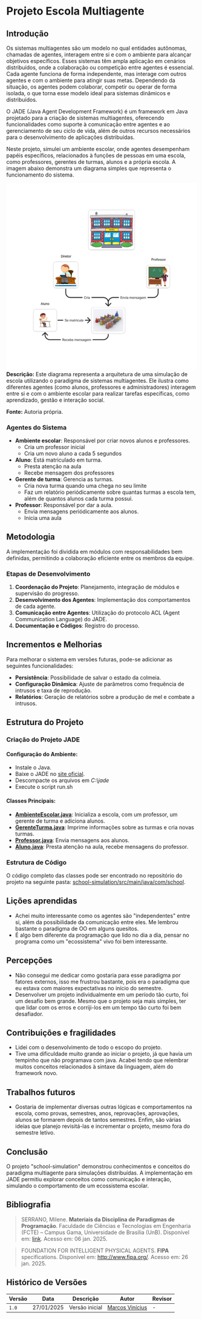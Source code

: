 # Projeto Escola Multiagente

## Introdução

Os sistemas multiagentes são um modelo no qual entidades autônomas, chamadas de agentes, interagem entre si e com o ambiente para alcançar objetivos específicos. Esses sistemas têm ampla aplicação em cenários distribuídos, onde a colaboração ou competição entre agentes é essencial. Cada agente funciona de forma independente, mas interage com outros agentes e com o ambiente para atingir suas metas. Dependendo da situação, os agentes podem colaborar, competir ou operar de forma isolada, o que torna esse modelo ideal para sistemas dinâmicos e distribuídos.

O JADE (Java Agent Development Framework) é um framework em Java projetado para a criação de sistemas multiagentes, oferecendo funcionalidades como suporte à comunicação entre agentes e ao gerenciamento de seu ciclo de vida, além de outros recursos necessários para o desenvolvimento de aplicações distribuídas.

Neste projeto, simulei um ambiente escolar, onde agentes desempenham papéis específicos, relacionados à funções de pessoas em uma escola, como professores, gerentes de turmas, alunos e a própria escola. A imagem abaixo demonstra um diagrama simples que representa o funcionamento do sistema.

![Diagrama escola](../docs/assets/school-simulation.png)
**Descrição:** Este diagrama representa a arquitetura de uma simulação de escola utilizando o paradigma de sistemas multiagentes. Ele ilustra como diferentes agentes (como alunos, professores e administradores) interagem entre si e com o ambiente escolar para realizar tarefas específicas, como aprendizado, gestão e interação social.

**Fonte:** Autoria própria.


### Agentes do Sistema

- **Ambiente escolar**: Responsável por criar novos alunos e professores.
  - Cria um professor inicial
  - Cria um novo aluno a cada 5 segundos
- **Aluno**: Está matriculado em turma.
  - Presta atenção na aula
  - Recebe mensagem dos professores
- **Gerente de turma**: Gerencia as turmas.
  - Cria nova turma quando uma chega no seu limite
  - Faz um relatório periódicamente sobre quantas turmas a escola tem, além de quantos alunos cada turma possui.
- **Professor**: Responsável por dar a aula.
  - Envia mensagens periódicamente aos alunos.
  - Inicia uma aula

## Metodologia

A implementação foi dividida em módulos com responsabilidades bem definidas, permitindo a colaboração eficiente entre os membros da equipe. 

### Etapas de Desenvolvimento

1. **Coordenação do Projeto**: Planejamento, integração de módulos e supervisão do progresso.
2. **Desenvolvimento dos Agentes**: Implementação dos comportamentos de cada agente.
3. **Comunicação entre Agentes**: Utilização do protocolo ACL (Agent Communication Language) do JADE.
4. **Documentação e Códigos**: Registro do processo.


## Incrementos e Melhorias

Para melhorar o sistema em versões futuras, pode-se adicionar as seguintes funcionalidades:

- **Persistência**: Possibilidade de salvar o estado da colmeia.
- **Configuração Dinâmica**: Ajuste de parâmetros como frequência de intrusos e taxa de reprodução.
- **Relatórios**: Geração de relatórios sobre a produção de mel e combate a intrusos.

## Estrutura do Projeto

### Criação do Projeto JADE

#### **Configuração do Ambiente**:
   - Instale o Java.
   - Baixe o JADE no [site oficial](https://jade.tilab.com/).
   - Descompacte os arquivos em _C:\jade_
   - Execute o script run.sh


#### **Classes Principais**:
   - [**AmbienteEscolar.java**](../src/main/java/com/school/AmbienteEscolar.java): Inicializa a escola, com um professor, um gerente de turma e adiciona alunos.
   - [**GerenteTurma.java**](../src/main/java/com/school/GerenteTurma.java): Imprime informações sobre as turmas e cria novas turmas.
   - [**Professor.java**](../src/main/java/com/school/Professor.java): Envia mensagens aos alunos.
   - [**Aluno.java**](../src/main/java/com/school/Aluno.java): Presta atenção na aula, recebe mensagens do professor.

### Estrutura de Código

O código completo das classes pode ser encontrado no repositório do projeto na seguinte pasta: [school-simulation/src/main/java/com/school](../src/main/java/com/school).

## Lições aprendidas
- Achei muito interessante como os agentes são "independentes" entre si, além da possibilidade da comunicação entre eles. Me lembrou bastante o paradigma de OO em alguns quesitos.
- É algo bem diferente da programação que lido no dia a dia, pensar no programa como um "ecossistema" vivo foi bem interessante.

## Percepções
- Não consegui me dedicar como gostaria para esse paradigma por fatores externos, isso me frustrou bastante, pois era o paradigma que eu estava com maiores expectativas no início do semestre.
- Desenvolver um projeto individualmente em um período tão curto, foi um desafio bem grande. Mesmo que o projeto seja mais simples, ter que lidar com os erros e corriji-los em um tempo tão curto foi bem desafiador.

## Contribuições e fragilidades
- Lidei com o desenvolvimento de todo o escopo do projeto.
- Tive uma dificuldade muito grande ao iniciar o projeto, já que havia um tempinho que não programava com java. Acabei tendo que relembrar muitos conceitos relacionados à sintaxe da linguagem, além do framework novo.

## Trabalhos futuros
- Gostaria de implementar diversas outras lógicas e comportamentos na escola, como provas, semestres, anos, reprovações, aprovações, alunos se formarem depois de tantos semestres. Enfim, são várias ideias que planejo revisitá-las e incrementar o projeto, mesmo fora do semestre letivo.

## Conclusão

O projeto "school-simulation" demonstrou conhecimentos e conceitos do paradigma multiagente para simulações distribuídas. A implementação em JADE permitiu explorar conceitos como comunicação e interação, simulando o comportamento de um ecossistema escolar.

## Bibliografia

> SERRANO, Milene. **Materiais da Disciplina de Paradigmas de Programação**. Faculdade de Ciências e Tecnologias em Engenharia (FCTE) – Campus Gama, Universidade de Brasília (UnB). Disponível em: [link](https://aprender3.unb.br/). Acesso em: 06 jan. 2025.

> FOUNDATION FOR INTELLIGENT PHYSICAL AGENTS. **FIPA** specifications. Disponível em: http://www.fipa.org/. Acesso em: 26 jan. 2025.

## Histórico de Versões

| Versão | Data       | Descrição                                                     | Autor                                              | Revisor                                               |
| ------ | ---------- | ------------------------------------------------------------- | -------------------------------------------------- | ----------------------------------------------------- |
| `1.0`  | 27/01/2025 | Versão inicial                                                | [Marcos Vinícius](https://github.com/marcos574) | - |


